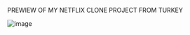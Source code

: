 PREWIEW OF MY NETFLIX CLONE PROJECT FROM TURKEY

![image](https://github.com/kaantpcc/netflix-clone/assets/118486891/3170659e-e813-491f-b4cb-bfc881a07b86)

